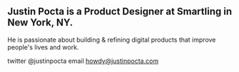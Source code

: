 
## Justin Pocta is a Product Designer at Smartling in New York, NY. 

He is passionate about building & refining digital products that improve people's lives and work.

twitter @justinpocta
email howdy@justinpocta.com
